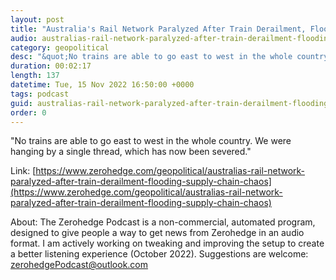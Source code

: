```yaml
---
layout: post
title: "Australia's Rail Network Paralyzed After Train Derailment, Flooding, May Cause Supply Chain Chaos"
audio: australias-rail-network-paralyzed-after-train-derailment-flooding-supply-chain-chaos-0
category: geopolitical
desc: "&quot;No trains are able to go east to west in the whole country. We were hanging by a single thread, which has now been severed.&quot; "
duration: 00:02:17
length: 137
datetime: Tue, 15 Nov 2022 16:50:00 +0000
tags: podcast
guid: australias-rail-network-paralyzed-after-train-derailment-flooding-supply-chain-chaos-0
order: 0
---
```

&quot;No trains are able to go east to west in the whole country. We were hanging by a single thread, which has now been severed.&quot; 

Link: [https://www.zerohedge.com/geopolitical/australias-rail-network-paralyzed-after-train-derailment-flooding-supply-chain-chaos](https://www.zerohedge.com/geopolitical/australias-rail-network-paralyzed-after-train-derailment-flooding-supply-chain-chaos)

About: The Zerohedge Podcast is a non-commercial, automated program, designed to give people a way to get news from Zerohedge in an audio format.  I am actively working on tweaking and improving the setup to create a better listening experience (October 2022).  Suggestions are welcome: [zerohedgePodcast@outlook.com](mailto:zerohedgePodcast@outlook.com)